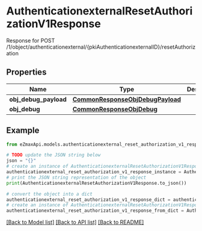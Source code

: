 # AuthenticationexternalResetAuthorizationV1Response

Response for POST /1/object/authenticationexternal/{pkiAuthenticationexternalID}/resetAuthorization

## Properties

Name | Type | Description | Notes
------------ | ------------- | ------------- | -------------
**obj_debug_payload** | [**CommonResponseObjDebugPayload**](CommonResponseObjDebugPayload.md) |  | 
**obj_debug** | [**CommonResponseObjDebug**](CommonResponseObjDebug.md) |  | [optional] 

## Example

```python
from eZmaxApi.models.authenticationexternal_reset_authorization_v1_response import AuthenticationexternalResetAuthorizationV1Response

# TODO update the JSON string below
json = "{}"
# create an instance of AuthenticationexternalResetAuthorizationV1Response from a JSON string
authenticationexternal_reset_authorization_v1_response_instance = AuthenticationexternalResetAuthorizationV1Response.from_json(json)
# print the JSON string representation of the object
print(AuthenticationexternalResetAuthorizationV1Response.to_json())

# convert the object into a dict
authenticationexternal_reset_authorization_v1_response_dict = authenticationexternal_reset_authorization_v1_response_instance.to_dict()
# create an instance of AuthenticationexternalResetAuthorizationV1Response from a dict
authenticationexternal_reset_authorization_v1_response_from_dict = AuthenticationexternalResetAuthorizationV1Response.from_dict(authenticationexternal_reset_authorization_v1_response_dict)
```
[[Back to Model list]](../README.md#documentation-for-models) [[Back to API list]](../README.md#documentation-for-api-endpoints) [[Back to README]](../README.md)


